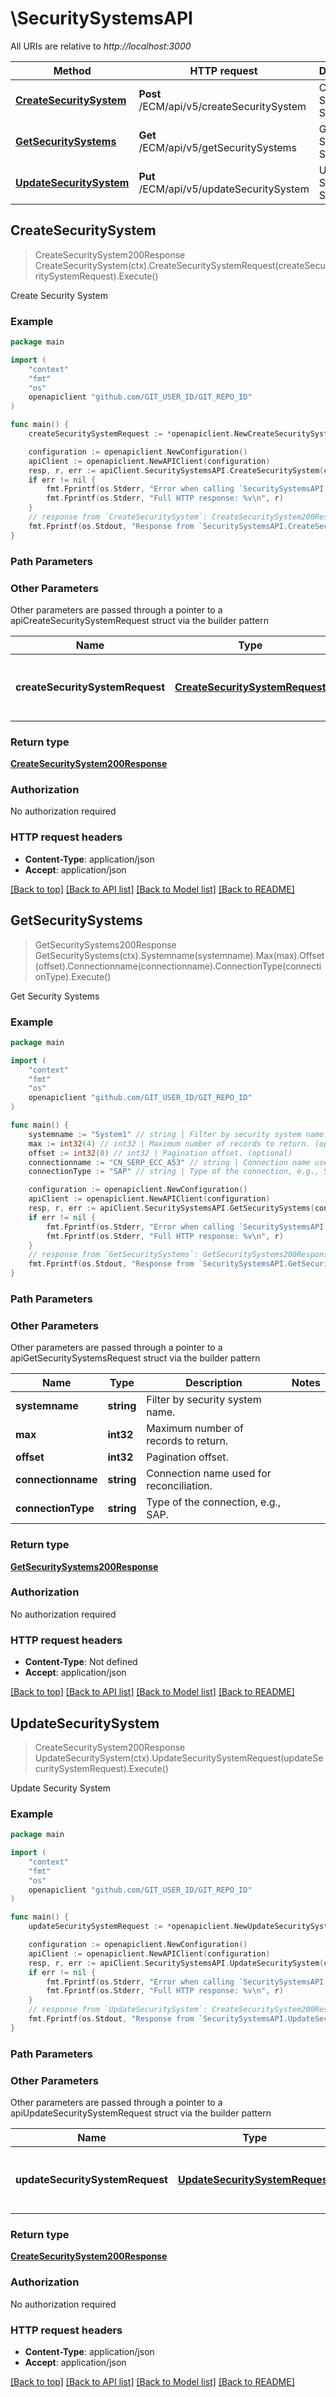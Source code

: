 # \SecuritySystemsAPI

All URIs are relative to *http://localhost:3000*

Method | HTTP request | Description
------------- | ------------- | -------------
[**CreateSecuritySystem**](SecuritySystemsAPI.md#CreateSecuritySystem) | **Post** /ECM/api/v5/createSecuritySystem | Create Security System
[**GetSecuritySystems**](SecuritySystemsAPI.md#GetSecuritySystems) | **Get** /ECM/api/v5/getSecuritySystems | Get Security Systems
[**UpdateSecuritySystem**](SecuritySystemsAPI.md#UpdateSecuritySystem) | **Put** /ECM/api/v5/updateSecuritySystem | Update Security System



## CreateSecuritySystem

> CreateSecuritySystem200Response CreateSecuritySystem(ctx).CreateSecuritySystemRequest(createSecuritySystemRequest).Execute()

Create Security System



### Example

```go
package main

import (
	"context"
	"fmt"
	"os"
	openapiclient "github.com/GIT_USER_ID/GIT_REPO_ID"
)

func main() {
	createSecuritySystemRequest := *openapiclient.NewCreateSecuritySystemRequest("sys3", "sys3Disp") // CreateSecuritySystemRequest | Request payload for creating a Security System.

	configuration := openapiclient.NewConfiguration()
	apiClient := openapiclient.NewAPIClient(configuration)
	resp, r, err := apiClient.SecuritySystemsAPI.CreateSecuritySystem(context.Background()).CreateSecuritySystemRequest(createSecuritySystemRequest).Execute()
	if err != nil {
		fmt.Fprintf(os.Stderr, "Error when calling `SecuritySystemsAPI.CreateSecuritySystem``: %v\n", err)
		fmt.Fprintf(os.Stderr, "Full HTTP response: %v\n", r)
	}
	// response from `CreateSecuritySystem`: CreateSecuritySystem200Response
	fmt.Fprintf(os.Stdout, "Response from `SecuritySystemsAPI.CreateSecuritySystem`: %v\n", resp)
}
```

### Path Parameters



### Other Parameters

Other parameters are passed through a pointer to a apiCreateSecuritySystemRequest struct via the builder pattern


Name | Type | Description  | Notes
------------- | ------------- | ------------- | -------------
 **createSecuritySystemRequest** | [**CreateSecuritySystemRequest**](CreateSecuritySystemRequest.md) | Request payload for creating a Security System. | 

### Return type

[**CreateSecuritySystem200Response**](CreateSecuritySystem200Response.md)

### Authorization

No authorization required

### HTTP request headers

- **Content-Type**: application/json
- **Accept**: application/json

[[Back to top]](#) [[Back to API list]](../README.md#documentation-for-api-endpoints)
[[Back to Model list]](../README.md#documentation-for-models)
[[Back to README]](../README.md)


## GetSecuritySystems

> GetSecuritySystems200Response GetSecuritySystems(ctx).Systemname(systemname).Max(max).Offset(offset).Connectionname(connectionname).ConnectionType(connectionType).Execute()

Get Security Systems



### Example

```go
package main

import (
	"context"
	"fmt"
	"os"
	openapiclient "github.com/GIT_USER_ID/GIT_REPO_ID"
)

func main() {
	systemname := "System1" // string | Filter by security system name. (optional)
	max := int32(4) // int32 | Maximum number of records to return. (optional)
	offset := int32(0) // int32 | Pagination offset. (optional)
	connectionname := "CN_SERP_ECC_A53" // string | Connection name used for reconciliation. (optional)
	connectionType := "SAP" // string | Type of the connection, e.g., SAP. (optional)

	configuration := openapiclient.NewConfiguration()
	apiClient := openapiclient.NewAPIClient(configuration)
	resp, r, err := apiClient.SecuritySystemsAPI.GetSecuritySystems(context.Background()).Systemname(systemname).Max(max).Offset(offset).Connectionname(connectionname).ConnectionType(connectionType).Execute()
	if err != nil {
		fmt.Fprintf(os.Stderr, "Error when calling `SecuritySystemsAPI.GetSecuritySystems``: %v\n", err)
		fmt.Fprintf(os.Stderr, "Full HTTP response: %v\n", r)
	}
	// response from `GetSecuritySystems`: GetSecuritySystems200Response
	fmt.Fprintf(os.Stdout, "Response from `SecuritySystemsAPI.GetSecuritySystems`: %v\n", resp)
}
```

### Path Parameters



### Other Parameters

Other parameters are passed through a pointer to a apiGetSecuritySystemsRequest struct via the builder pattern


Name | Type | Description  | Notes
------------- | ------------- | ------------- | -------------
 **systemname** | **string** | Filter by security system name. | 
 **max** | **int32** | Maximum number of records to return. | 
 **offset** | **int32** | Pagination offset. | 
 **connectionname** | **string** | Connection name used for reconciliation. | 
 **connectionType** | **string** | Type of the connection, e.g., SAP. | 

### Return type

[**GetSecuritySystems200Response**](GetSecuritySystems200Response.md)

### Authorization

No authorization required

### HTTP request headers

- **Content-Type**: Not defined
- **Accept**: application/json

[[Back to top]](#) [[Back to API list]](../README.md#documentation-for-api-endpoints)
[[Back to Model list]](../README.md#documentation-for-models)
[[Back to README]](../README.md)


## UpdateSecuritySystem

> CreateSecuritySystem200Response UpdateSecuritySystem(ctx).UpdateSecuritySystemRequest(updateSecuritySystemRequest).Execute()

Update Security System



### Example

```go
package main

import (
	"context"
	"fmt"
	"os"
	openapiclient "github.com/GIT_USER_ID/GIT_REPO_ID"
)

func main() {
	updateSecuritySystemRequest := *openapiclient.NewUpdateSecuritySystemRequest("sys1", "sys1Disp") // UpdateSecuritySystemRequest | Request payload for updating a Security System.

	configuration := openapiclient.NewConfiguration()
	apiClient := openapiclient.NewAPIClient(configuration)
	resp, r, err := apiClient.SecuritySystemsAPI.UpdateSecuritySystem(context.Background()).UpdateSecuritySystemRequest(updateSecuritySystemRequest).Execute()
	if err != nil {
		fmt.Fprintf(os.Stderr, "Error when calling `SecuritySystemsAPI.UpdateSecuritySystem``: %v\n", err)
		fmt.Fprintf(os.Stderr, "Full HTTP response: %v\n", r)
	}
	// response from `UpdateSecuritySystem`: CreateSecuritySystem200Response
	fmt.Fprintf(os.Stdout, "Response from `SecuritySystemsAPI.UpdateSecuritySystem`: %v\n", resp)
}
```

### Path Parameters



### Other Parameters

Other parameters are passed through a pointer to a apiUpdateSecuritySystemRequest struct via the builder pattern


Name | Type | Description  | Notes
------------- | ------------- | ------------- | -------------
 **updateSecuritySystemRequest** | [**UpdateSecuritySystemRequest**](UpdateSecuritySystemRequest.md) | Request payload for updating a Security System. | 

### Return type

[**CreateSecuritySystem200Response**](CreateSecuritySystem200Response.md)

### Authorization

No authorization required

### HTTP request headers

- **Content-Type**: application/json
- **Accept**: application/json

[[Back to top]](#) [[Back to API list]](../README.md#documentation-for-api-endpoints)
[[Back to Model list]](../README.md#documentation-for-models)
[[Back to README]](../README.md)

